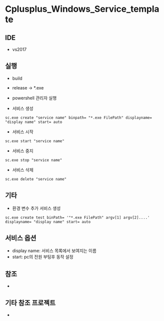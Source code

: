 # Cplusplus_Windows_Service_template

## IDE
- vs2017

## 실행
- build
- release -> *.exe 

- powershell 관리자 실행

- 서비스 생성 
```
sc.exe create "service name" binpath= "*.exe FilePath" displayname= "display name" start= auto
```

- 서비스 시작
```
sc.exe start "service name" 
```

- 서비스 중지
```
sc.exe stop "service name"
```

- 서비스 삭제
```
sc.exe delete "service name"
```

## 기타
- 환경 변수 추가 서비스 생성
```
sc.exe create test binPath= '"*.exe FilePath" argv[1] argv[2]....' displayname= "display name" start= auto
```

## 서비스 옵션
- display name: 서비스 목록에서 보여지는 이름
- start: pc의 전원 부팅후 동작 설정

## 참조
- 

## 기타 참조 프로젝트
- 

